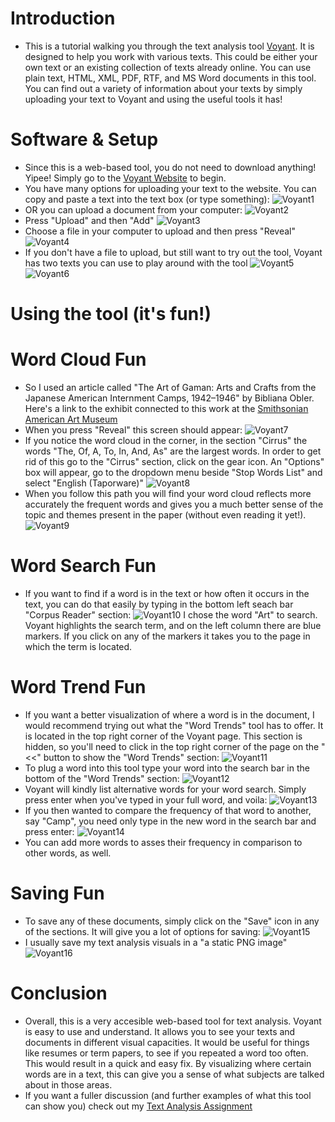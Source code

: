 # Introduction
- This is a tutorial walking you through the text analysis tool [Voyant](http://voyant-tools.org/). It is designed to help you work with various texts. This could be either your own text or an existing collection of texts already online. You can use plain text, HTML, XML, PDF, RTF, and MS Word documents in this tool. You can find out a variety of information about your texts by simply uploading your text to Voyant and using the useful tools it has! 

# Software & Setup
- Since this is a web-based tool, you do not need to download anything! Yipee! Simply go to the [Voyant Website](http://voyant-tools.org/) to begin. 
- You have many options for uploading your text to the website. You can copy and paste a text into the text box (or type something): 
![Voyant1](Voyant1.png)
- OR you can upload a document from your computer: 
![Voyant2](Voyant2.png)
- Press "Upload" and then "Add" 
![Voyant3](Voyant3.png)
- Choose a file in your computer to upload and then press "Reveal" 
![Voyant4](Voyant4.png)
- If you don't have a file to upload, but still want to try out the tool, Voyant has two texts you can use to play around with the tool
![Voyant5](Voyant5.png)
![Voyant6](Voyant6.png)

# Using the tool (it's fun!)
# Word Cloud Fun
- So I used an article called "The Art of Gaman: Arts and Crafts from the Japanese American Internment Camps, 1942–1946" by Bibliana Obler. Here's a link to the exhibit connected to this work at the [Smithsonian American Art Museum](http://americanart.si.edu/exhibitions/archive/2010/gaman/)
- When you press "Reveal" this screen should appear: 
![Voyant7](Voyant7.png)
- If you notice the word cloud in the corner, in the section "Cirrus" the words "The, Of, A, To, In, And, As" are the largest words. In order to get rid of this go to the "Cirrus" section, click on the gear icon. An "Options" box will appear, go to the dropdown menu beside "Stop Words List" and select "English (Taporware)"
![Voyant8](Voyant8.png)
- When you follow this path you will find your word cloud reflects more accurately the frequent words and gives you a much better sense of the topic and themes present in the paper (without even reading it yet!). 
![Voyant9](Voyant9.png) 

# Word Search Fun 
- If you want to find if a word is in the text or how often it occurs in the text, you can do that easily by typing in the bottom left seach bar "Corpus Reader" section: 
![Voyant10](Voyant10.png) 
I chose the word "Art" to search. Voyant highlights the search term, and on the left column there are blue markers. If you click on any of the markers it takes you to the page in which the term is located. 

# Word Trend Fun
- If you want a better visualization of where a word is in the document, I would recommend trying out what the "Word Trends" tool has to offer. It is located in the top right corner of the Voyant page. This section is hidden, so you'll need to click in the top right corner of the page on the "<<" button to show the "Word Trends" section: 
![Voyant11](Voyant11.png) 
- To plug a word into this tool type your word into the search bar in the bottom of the "Word Trends" section: 
![Voyant12](Voyant12.png)
- Voyant will kindly list alternative words for your word search. Simply press enter when you've typed in your full word, and voila: 
![Voyant13](Voyant13.png) 
- If you then wanted to compare the frequency of that word to another, say "Camp", you need only type in the new word in the search bar and press enter: 
![Voyant14](Voyant14.png) 
- You can add more words to asses their frequency in comparison to other words, as well.

# Saving Fun 
- To save any of these documents, simply click on the "Save" icon in any of the sections. It will give you a lot of options for saving: 
![Voyant15](Voyant15.png) 
- I usually save my text analysis visuals in a "a static PNG image"
![Voyant16](Voyant16.png)

# Conclusion
- Overall, this is a very accesible web-based tool for text analysis. Voyant is easy to use and understand. It allows you to see your texts and documents in different visual capacities. It would be useful for things like resumes or term papers, to see if you repeated a word too often. This would result in a quick and easy fix. By visualizing where certain words are in a text, this can give you a sense of what subjects are talked about in those areas. 
- If you want a fuller discussion (and further examples of what this tool can show you) check out my [Text Analysis Assignment]() 

